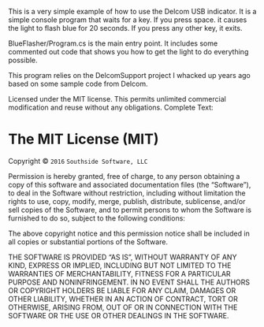 This is a very simple example of how to use the Delcom USB indicator.
It is a simple console program that waits for a key. If you press space.
it causes the light to flash blue for 20 seconds.  If you press any other key,
it exits.  

BlueFlasher/Program.cs is the main entry point. It includes some commented out
code that shows you how to get the light to do everything possible.

This program relies on the DelcomSupport project I whacked up years ago
based on some sample code from Delcom.

Licensed under the MIT license. This permits unlimited commercial modification
and reuse without any obligations. Complete Text:

The MIT License (MIT)
=====================

Copyright © `2016` `Southside Software, LLC`

Permission is hereby granted, free of charge, to any person
obtaining a copy of this software and associated documentation
files (the “Software”), to deal in the Software without
restriction, including without limitation the rights to use,
copy, modify, merge, publish, distribute, sublicense, and/or sell
copies of the Software, and to permit persons to whom the
Software is furnished to do so, subject to the following
conditions:

The above copyright notice and this permission notice shall be
included in all copies or substantial portions of the Software.

THE SOFTWARE IS PROVIDED “AS IS”, WITHOUT WARRANTY OF ANY KIND,
EXPRESS OR IMPLIED, INCLUDING BUT NOT LIMITED TO THE WARRANTIES
OF MERCHANTABILITY, FITNESS FOR A PARTICULAR PURPOSE AND
NONINFRINGEMENT. IN NO EVENT SHALL THE AUTHORS OR COPYRIGHT
HOLDERS BE LIABLE FOR ANY CLAIM, DAMAGES OR OTHER LIABILITY,
WHETHER IN AN ACTION OF CONTRACT, TORT OR OTHERWISE, ARISING
FROM, OUT OF OR IN CONNECTION WITH THE SOFTWARE OR THE USE OR
OTHER DEALINGS IN THE SOFTWARE.
